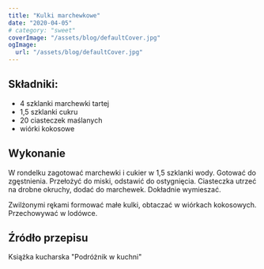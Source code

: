 ```yaml
---
title: "Kulki marchewkowe"
date: "2020-04-05"
# category: "sweet"
coverImage: "/assets/blog/defaultCover.jpg"
ogImage:
  url: "/assets/blog/defaultCover.jpg"
---
```


## Składniki:

- 4 szklanki marchewki tartej
- 1,5 szklanki cukru
- 20 ciasteczek maślanych
- wiórki kokosowe

## Wykonanie

W rondelku zagotować marchewki i cukier w 1,5 szklanki wody. Gotować do zgęstnienia. Przełożyć do miski, odstawić do ostygnięcia. Ciasteczka utrzeć na drobne okruchy, dodać do marchewek. Dokładnie wymieszać.

Zwilżonymi rękami formować małe kulki, obtaczać w wiórkach kokosowych. Przechowywać w lodówce.

## Źródło przepisu

Książka kucharska "Podróżnik w kuchni"
